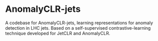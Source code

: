 # AnomalyCLR-jets
A codebase for AnomalyCLR-jets, learning representations for anomaly detection in LHC jets.  Based on a self-supervised contrastive-learning technique developed for JetCLR and AnomalyCLR.
